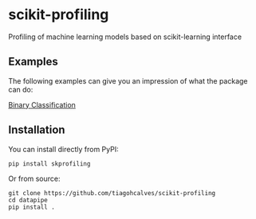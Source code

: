 # scikit-profiling
Profiling of machine learning models based on scikit-learning interface

## Examples

The following examples can give you an impression of what the package can do:

[Binary Classification](https://github.com/tiagohcalves/scikit-profiling/blob/master/notebooks/lib-testing-binary.ipynb)


## Installation

You can install directly from PyPI:

`pip install skprofiling`

Or from source:

```
git clone https://github.com/tiagohcalves/scikit-profiling
cd datapipe
pip install .
```

